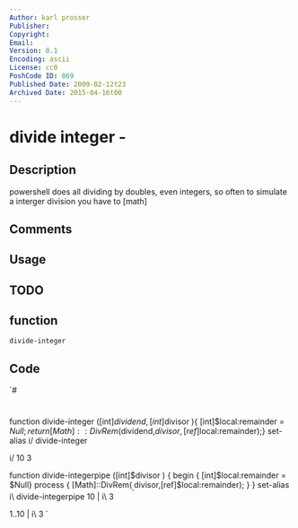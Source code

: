 ```yaml
---
Author: karl prosser
Publisher: 
Copyright: 
Email: 
Version: 0.1
Encoding: ascii
License: cc0
PoshCode ID: 869
Published Date: 2009-02-12t23
Archived Date: 2015-04-16t00
---
```


# divide integer - 

## Description

powershell does all dividing by doubles, even integers, so often to simulate a interger division you have to [math]

## Comments



## Usage



## TODO



## function

`divide-integer`

## Code

`#
 #
 function divide-integer ([int]$dividend , [int]$divisor ){ [int]$local:remainder = $Null;return [Math]::DivRem($dividend,$divisor,[ref]$local:remainder);}
 set-alias i/ divide-integer
 
 i/ 10 3
 
 function divide-integerpipe ([int]$divisor )
 { begin { [int]$local:remainder = $Null}
   process { [Math]::DivRem($_ ,$divisor,[ref]$local:remainder); }
 }
 set-alias i\ divide-integerpipe
 10 | i\ 3
 
 1..10 | i\ 3
`

